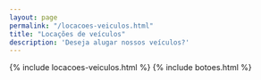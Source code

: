```yaml
---
layout: page
permalink: "/locacoes-veiculos.html"
title: "Locações de veículos"
description: 'Deseja alugar nossos veículos?'
---
```

{% include locacoes-veiculos.html %}
{% include botoes.html %}

